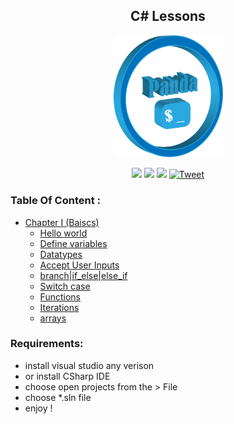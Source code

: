 
<div align="center">
<h2>   C# Lessons</h2>
 <p>  <img src='icons/Untitled-cpr.png'  width="175" />  </p>
<p align="center">
	<a href="https://img.shields.io/github/languages/top/Ahmed-Hamdy101/csharp-tutorial"> <img src="https://img.shields.io/github/languages/top/Ahmed-Hamdy101/csharp-tutorial"/></a>
	<a href="https://img.shields.io/github/stars/Ahmed-Hamdy101/csharp-tutorial?style=social"> <img src="https://img.shields.io/github/stars/Ahmed-Hamdy101/csharp-tutorial?style=social"/></a>
	<a href="https://img.shields.io/github/repo-size/Ahmed-Hamdy101/csharp-tutorial?style=plastic"> <img src="https://img.shields.io/github/repo-size/Ahmed-Hamdy101/csharp-tutorial?style=plastic"/></a> <a href="https://twitter.com/Torn40535516"><img src="https://img.shields.io/twitter/url?style=social&url=https%3A%2F%2Fimg.shields.io%2Ftwitter%2Furl%3Fstyle%3Dsocial%26url%3D%252FTorn40535516" alt="Tweet" height="20"/></a>

</p>
</div>


### Table Of Content :
- [Chapter I (Baiscs)](./)
   - [Hello world](./Ex0_csharp-helloworld/HelloWorld.cs)
   - [Define variables](./Ex1_csharp-variables/varaibles.cs)
   - [Datatypes](./Ex2_csharp-datatypes/DataTypes.cs)
   - [Accept User Inputs](./Ex3_csharp-userinputs/inputs.cs)
   - [branch|if_else|else_if](./Ex4_csharp-branch/if_else_elseif.cs)
   - [Switch case](./Ex5_csharp-switchcase/switch_case.cs)
   - [Functions](.//Ex6_csharp-functions/funcations.cs )
   - [Iterations](./Ex7_csharp-iteration/iterations.cs )
   - [arrays](./Ex8_csharp-arrays/arrays.cs)

### Requirements:
 - install visual studio any verison
 - or install CSharp IDE
 - choose open projects from the > File
 - choose *.sln file 
 - enjoy !
 
